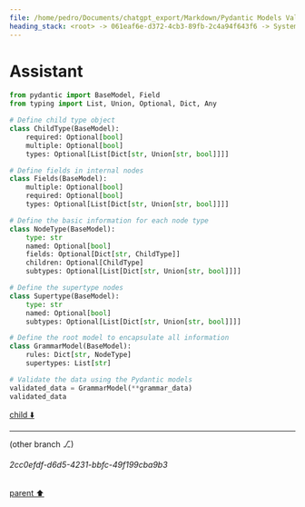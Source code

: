 ```yaml
---
file: /home/pedro/Documents/chatgpt_export/Markdown/Pydantic Models Validate Grammar.md
heading_stack: <root> -> 061eaf6e-d372-4cb3-89fb-2c4a94f643f6 -> System -> cc0cd000-c5d4-4660-bc2e-8fe013b3c090 -> System -> aaa29d07-977b-4c5b-84ea-2dbd6660aa55 -> User -> Basic Info -> Internal Nodes -> Task -> a59e5ca8-0836-43aa-95ae-557da12f334d -> Tool -> df057f39-09fe-452a-a373-0e8af0517ed8 -> Assistant -> eac7e948-a00f-48dc-9291-b50e427443d8 -> Tool -> 269ca8b2-1769-4ac8-8a5d-deb74bea2c07 -> Assistant -> f12a4d59-1929-403d-abba-eb91897bd209 -> Assistant -> 7a1efd11-fe1f-45ce-8b70-9980dd6701b5 -> Tool -> d2cd1215-a1ae-4c2a-b2e0-8fdba68f2e90 -> Assistant -> a37fa0ec-cfd0-4c94-9569-4b2f95e88c3b -> Assistant
---
```

# Assistant

```python
from pydantic import BaseModel, Field
from typing import List, Union, Optional, Dict, Any

# Define child type object
class ChildType(BaseModel):
    required: Optional[bool]
    multiple: Optional[bool]
    types: Optional[List[Dict[str, Union[str, bool]]]]

# Define fields in internal nodes
class Fields(BaseModel):
    multiple: Optional[bool]
    required: Optional[bool]
    types: Optional[List[Dict[str, Union[str, bool]]]]

# Define the basic information for each node type
class NodeType(BaseModel):
    type: str
    named: Optional[bool]
    fields: Optional[Dict[str, ChildType]]
    children: Optional[ChildType]
    subtypes: Optional[List[Dict[str, Union[str, bool]]]]

# Define the supertype nodes
class Supertype(BaseModel):
    type: str
    named: Optional[bool]
    subtypes: Optional[List[Dict[str, Union[str, bool]]]]

# Define the root model to encapsulate all information
class GrammarModel(BaseModel):
    rules: Dict[str, NodeType]
    supertypes: List[str]

# Validate the data using the Pydantic models
validated_data = GrammarModel(**grammar_data)
validated_data
```

[child ⬇️](#2cc0efdf-d6d5-4231-bbfc-49f199cba9b3)

---

(other branch ⎇)
###### 2cc0efdf-d6d5-4231-bbfc-49f199cba9b3
[parent ⬆️](#a37fa0ec-cfd0-4c94-9569-4b2f95e88c3b)
